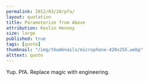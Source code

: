 ```yaml
---
permalink: 2012/03/20/pfa/
layout: quotation
title: Parameterize from Above
attribution: Kevlin Henney
size: large
published: true
tags: [quote]
thumbnail: "/img/thumbnails/microphone-420x255.webp"
alttext: quote
---
```


Yup. PfA. Replace magic with engineering.
